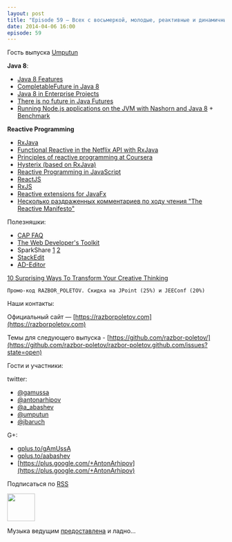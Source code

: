 ```yaml
---
layout: post
title: "Episode 59 — Всех с восьмеркой, молодые, реактивные и динамичные"
date: 2014-04-06 16:00
episode: 59
---
```


Гость выпуска [Umputun](https://twitter.com/#!/umputun)

**Java 8**:

* [Java 8 Features](http://nurkiewicz.blogspot.com/2013/05/java-8-definitive-guide-to.html)
* [CompletableFuture in Java 8](http://nurkiewicz.blogspot.com/2013/05/java-8-completablefuture-in-action.html)
* [Java 8 in Enterprise Projects](https://spring.io/blog/2014/03/21/java-8-in-enterprise-projects)
* [There is no future in Java Futures](http://www.youtube.com/watch?v=L-rKLSdPEMs)
* [Running Node.js applications on the JVM with Nashorn and Java 8](http://blog.jonasbandi.net/2014/03/running-nodejs-applications-on-jvm-with.html) + [Benchmark](http://ariya.ofilabs.com/2014/03/nashorn-the-new-rhino-on-the-block.html)

**Reactive Programming**

* [RxJava](https://github.com/Netflix/RxJava)
* [Functional Reactive in the Netflix API with RxJava](http://techblog.netflix.com/2013/02/rxjava-netflix-api.html)
* [Principles of reactive programming at Coursera](https://www.coursera.org/course/reactive)
* [Hysterix (based on RxJava)](https://github.com/Netflix/Hystrix) 
* [Reactive Programming in JavaScript](http://engineering.silk.co/post/80056130804/reactive-programming-in-javascript)
* [ReactJS](http://facebook.github.io/react/)
* [RxJS](https://github.com/Reactive-Extensions/RxJS )
* [Reactive extensions for JavaFx](https://github.com/TomasMikula/ReactFX)
* [Несколько раздраженных комментариев по ходу чтения "The Reactive Manifesto"](http://eao197.blogspot.ru/2014/01/prog-reactive-manifesto.html)

Полезняшки:

* [CAP FAQ](http://henryr.github.io/cap-faq/)
* [The Web Developer's Toolkit](http://devref.com/)
* SparkShare [1](http://sparkleshare.org/) [2](https://github.com/hbons/SparkleShare)
* [StackEdit](https://stackedit.io/)
* [AD-Editor](http://wildfly-mgreau.rhcloud.com/ad-editor/)

[10 Surprising Ways To Transform Your Creative Thinking](http://www.fastcompany.com/3028465/work-smart/10-surprising-ways-to-transform-your-creative-thinking)

    Промо-код RAZBOR_POLETOV. Скидка на JPoint (25%) и JEEConf (20%)

Наши контакты:

Официальный сайт — [https://razborpoletov.com](https://razborpoletov.com)

Темы для следующего выпуска - [https://github.com/razbor-poletov/](https://github.com/razbor-poletov/razbor-poletov.github.com/issues?state=open)

Гости и участники:

twitter: 

 * [@gamussa](https://twitter.com/#!/gamussa)
 * [@antonarhipov](https://twitter.com/#!/antonarhipov)
 * [@a_abashev](https://twitter.com/#!/a_abashev)
 * [@umputun](https://twitter.com/#!/umputun)
 * [@jbaruch](https://twitter.com/#!/jbaruch) 
 
G+:

 * [gplus.to/gAmUssA](http://gplus.to/gAmUssA) 
 * [gplus.to/aabashev](http://gplus.to/aabashev) 
 * [https://plus.google.com/+AntonArhipov](https://plus.google.com/+AntonArhipov) 

<!-- player goes here-->

<audio preload="none">
   <source src="http://traffic.libsyn.com/razborpoletov/razbor_59.mp3" type="audio/mp3" />
   Your browser does not support the audio tag.
</audio>

Подписаться по [RSS](http://feeds.feedburner.com/razbor-podcast)

<!-- episode file link goes here-->
<a href="http://traffic.libsyn.com/razborpoletov/razbor_59.mp3" imageanchor="1" style="clear: left; margin-bottom: 1em; margin-left: auto; margin-right: 2em;"><img border="0" height="64" src="https://razborpoletov.com/images/mp3.png" width="64" /></a>

Музыка ведущим [предоставлена](http://www.audiobank.fm/single-music/27/111/More-And-Less/) и ладно...
